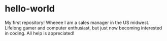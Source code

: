 # hello-world
My first repository! Wheeee 
I am a sales manager in the US midwest. Lifelong gamer and computer enthusiast, but just now becoming interested in coding. All help is appreciated!
